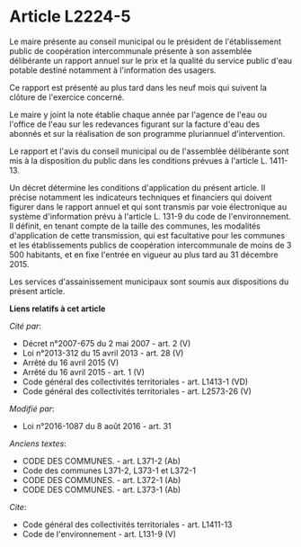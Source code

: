 # Article L2224-5

Le maire présente au conseil municipal ou le président de l'établissement public de coopération intercommunale présente à son
assemblée délibérante un rapport annuel sur le prix et la qualité du service public d'eau potable destiné notamment à
l'information des usagers. 

Ce rapport est présenté au plus tard dans les neuf mois qui suivent la clôture de l'exercice concerné. 

Le maire y joint la note établie chaque année par l'agence de l'eau ou l'office de l'eau sur les redevances figurant sur la
facture d'eau des abonnés et sur la réalisation de son programme pluriannuel d'intervention. 

Le rapport et l'avis du conseil municipal ou de l'assemblée délibérante sont mis à la disposition du public dans les
conditions prévues à l'article L. 1411-13. 

Un décret détermine les conditions d'application du présent article. Il précise notamment les indicateurs techniques et
financiers qui doivent figurer dans le rapport annuel et qui sont transmis par voie électronique au système d'information
prévu à l'article L. 131-9 du code de l'environnement. Il définit, en tenant compte de la taille des communes, les modalités
d'application de cette transmission, qui est facultative pour les communes et les établissements publics de coopération
intercommunale de moins de 3 500 habitants, et en fixe l'entrée en vigueur au plus tard au 31 décembre 2015. 

Les services d'assainissement municipaux sont soumis aux dispositions du présent article.

**Liens relatifs à cet article**

_Cité par_:

  - Décret n°2007-675 du 2 mai 2007 - art. 2 (V)
  - Loi n°2013-312 du 15 avril 2013 - art. 28 (V)
  - Arrêté du 16 avril 2015 (V)
  - Arrêté du 16 avril 2015 - art. 1 (V)
  - Code général des collectivités territoriales - art. L1413-1 (VD)
  - Code général des collectivités territoriales - art. L2573-26 (V)

_Modifié par_:

  - Loi n°2016-1087 du 8 août 2016 - art. 31

_Anciens textes_:

  - CODE DES COMMUNES. - art. L371-2 (Ab)
  - Code des communes L371-2, L373-1 et L372-1
  - CODE DES COMMUNES. - art. L372-1 (Ab)
  - CODE DES COMMUNES. - art. L373-1 (Ab)

_Cite_:

  - Code général des collectivités territoriales - art. L1411-13
  - Code de l'environnement - art. L131-9 (V)
